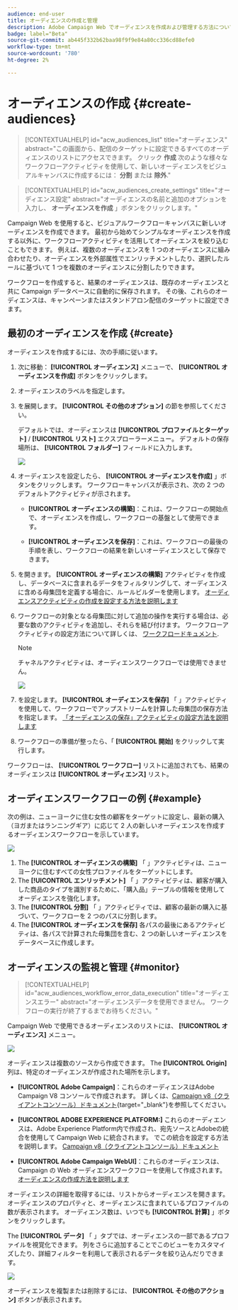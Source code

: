 ```yaml
---
audience: end-user
title: オーディエンスの作成と管理
description: Adobe Campaign Web でオーディエンスを作成および管理する方法について説明します
badge: label="Beta"
source-git-commit: ab445f332b62baa98f9f9e84a80cc336cd88efe0
workflow-type: tm+mt
source-wordcount: '780'
ht-degree: 2%

---
```



# オーディエンスの作成 {#create-audiences}

>[!CONTEXTUALHELP]
>id="acw_audiences_list"
>title="オーディエンス"
>abstract="この画面から、配信のターゲットに設定できるすべてのオーディエンスのリストにアクセスできます。 クリック **作成** 次のような様々なワークフローアクティビティを使用して、新しいオーディエンスをビジュアルキャンバスに作成するには： **分割** または **除外**."

>[!CONTEXTUALHELP]
>id="acw_audiences_create_settings"
>title="オーディエンス設定"
>abstract="オーディエンスの名前と追加のオプションを入力し、 **オーディエンスを作成** 」ボタンをクリックします。"

Campaign Web を使用すると、ビジュアルワークフローキャンバスに新しいオーディエンスを作成できます。 最初から始めてシンプルなオーディエンスを作成する以外に、ワークフローアクティビティを活用してオーディエンスを絞り込むこともできます。 例えば、複数のオーディエンスを 1 つのオーディエンスに組み合わせたり、オーディエンスを外部属性でエンリッチメントしたり、選択したルールに基づいて 1 つを複数のオーディエンスに分割したりできます。

ワークフローを作成すると、結果のオーディエンスは、既存のオーディエンスと共に Campaign データベースに自動的に保存されます。 その後、これらのオーディエンスは、キャンペーンまたはスタンドアロン配信のターゲットに設定できます。

## 最初のオーディエンスを作成 {#create}

オーディエンスを作成するには、次の手順に従います。

1. 次に移動： **[!UICONTROL オーディエンス]** メニューで、 **[!UICONTROL オーディエンスを作成]** ボタンをクリックします。
1. オーディエンスのラベルを指定します。
1. を展開します。 **[!UICONTROL その他のオプション]** の節を参照してください。

   デフォルトでは、オーディエンスは **[!UICONTROL プロファイルとターゲット]** / **[!UICONTROL リスト]** エクスプローラーメニュー。 デフォルトの保存場所は、 **[!UICONTROL フォルダー]** フィールドに入力します。

   ![](assets/audiences-settings.png)

1. オーディエンスを設定したら、 **[!UICONTROL オーディエンスを作成]** 」ボタンをクリックします。 ワークフローキャンバスが表示され、次の 2 つのデフォルトアクティビティが示されます。

   * **[!UICONTROL オーディエンスの構築]**：これは、ワークフローの開始点で、オーディエンスを作成し、ワークフローの基盤として使用できます。

   * **[!UICONTROL オーディエンスを保存]**：これは、ワークフローの最後の手順を表し、ワークフローの結果を新しいオーディエンスとして保存できます。

1. を開きます。 **[!UICONTROL オーディエンスの構築]** アクティビティを作成し、データベースに含まれるデータをフィルタリングして、オーディエンスに含める母集団を定義する場合に、ルールビルダーを使用します。 [オーディエンスアクティビティの作成を設定する方法を説明します](../workflows/activities/build-audience.md)

1. ワークフローの対象となる母集団に対して追加の操作を実行する場合は、必要な数のアクティビティを追加し、それらを結び付けます。 ワークフローアクティビティの設定方法について詳しくは、 [ワークフロードキュメント](../workflows/activities/about-activities.md).

   >[!NOTE]
   >
   >チャネルアクティビティは、オーディエンスワークフローでは使用できません。

   ![](assets/audience-creation-canvas.png)

1. を設定します。 **[!UICONTROL オーディエンスを保存]** 「 」アクティビティを使用して、ワークフローでアップストリームを計算した母集団の保存方法を指定します。 [「オーディエンスの保存」アクティビティの設定方法を説明します](../workflows/activities/save-audience.md)

1. ワークフローの準備が整ったら、「 **[!UICONTROL 開始]** をクリックして実行します。

ワークフローは、 **[!UICONTROL ワークフロー]** リストに追加されても、結果のオーディエンスは **[!UICONTROL オーディエンス]** リスト。

## オーディエンスワークフローの例 {#example}

次の例は、ニューヨークに住む女性の顧客をターゲットに設定し、最新の購入（ヨガまたはランニングギア）に応じて 2 人の新しいオーディエンスを作成するオーディエンスワークフローを示しています。

![](assets/audiences-example.png)

1. The **[!UICONTROL オーディエンスの構築]** 「 」アクティビティは、ニューヨークに住むすべての女性プロファイルをターゲットにします。
1. The **[!UICONTROL エンリッチメント]** 「 」アクティビティは、顧客が購入した商品のタイプを識別するために、「購入品」テーブルの情報を使用してオーディエンスを強化します。
1. The **[!UICONTROL 分割]** 「 」アクティビティでは、顧客の最新の購入に基づいて、ワークフローを 2 つのパスに分割します。
1. The **[!UICONTROL オーディエンスを保存]** 各パスの最後にあるアクティビティは、各パスで計算された母集団を含む、2 つの新しいオーディエンスをデータベースに作成します。

## オーディエンスの監視と管理 {#monitor}

>[!CONTEXTUALHELP]
>id="acw_audiences_workflow_error_data_execution"
>title="オーディエンスエラー"
>abstract="オーディエンスデータを使用できません。 ワークフローの実行が終了するまでお待ちください。"

Campaign Web で使用できるオーディエンスのリストには、 **[!UICONTROL オーディエンス]** メニュー。

![](assets/audiences-list.png)

オーディエンスは複数のソースから作成できます。 The **[!UICONTROL Origin]** 列は、特定のオーディエンスが作成された場所を示します。

* **[!UICONTROL Adobe Campaign]**：これらのオーディエンスはAdobe Campaign V8 コンソールで作成されます。 詳しくは、[Campaign v8（クライアントコンソール）ドキュメント](https://experienceleague.adobe.com/docs/campaign/campaign-v8/audience/create-audiences/create-audiences.html?lang=ja){target="_blank"}を参照してください。

* **[!UICONTROL ADOBE EXPERIENCE PLATFORM:]** これらのオーディエンスは、Adobe Experience Platform内で作成され、宛先ソースとAdobeの統合を使用して Campaign Web に統合されます。 でこの統合を設定する方法を説明します。 [Campaign v8（クライアントコンソール）ドキュメント](https://experienceleague.adobe.com/docs/campaign/campaign-v8/connect/ac-aep/ac-aep.html)

* **[!UICONTROL Adobe Campaign WebUI]**：これらのオーディエンスは、Campaign の Web オーディエンスワークフローを使用して作成されます。 [オーディエンスの作成方法を説明します](create-audience.md)

オーディエンスの詳細を取得するには、リストからオーディエンスを開きます。 オーディエンスのプロパティと、オーディエンスに含まれているプロファイルの数が表示されます。 オーディエンス数は、いつでも **[!UICONTROL 計算]** 」ボタンをクリックします。

The **[!UICONTROL データ]** 「 」タブでは、オーディエンスの一部であるプロファイルを視覚化できます。 列をさらに追加することでこのビューをカスタマイズしたり、詳細フィルターを利用して表示されるデータを絞り込んだりできます。

![](assets/audiences-details.png)

オーディエンスを複製または削除するには、 **[!UICONTROL その他のアクション]** ボタンが表示されます。
